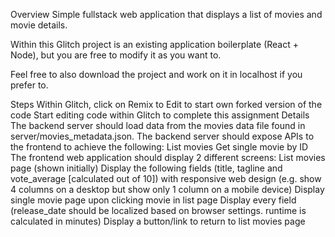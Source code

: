 Overview
Simple fullstack web application that displays a list of movies and movie details.

Within this Glitch project is an existing application boilerplate (React + Node), but you are free to modify it as you want to.

Feel free to also download the project and work on it in localhost if you prefer to.

Steps
Within Glitch, click on Remix to Edit to start own forked version of the code
Start editing code within Glitch to complete this assignment
Details
The backend server should load data from the movies data file found in server/movies_metadata.json.
The backend server should expose APIs to the frontend to achieve the following:
List movies
Get single movie by ID
The frontend web application should display 2 different screens:
List movies page (shown initially)
Display the following fields (title, tagline and vote_average [calculated out of 10]) with responsive web design (e.g. show 4 columns on a desktop but show only 1 column on a mobile device)
Display single movie page upon clicking movie in list page
Display every field (release_date should be localized based on browser settings. runtime is calculated in minutes)
Display a button/link to return to list movies page
